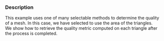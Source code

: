 ### Description

This example uses one of many selectable methods to determine the quality of a mesh. 
In this case, we have selected to use the area of the triangles. 
We show how to retrieve the quality metric computed on each triangle after the process is completed.
